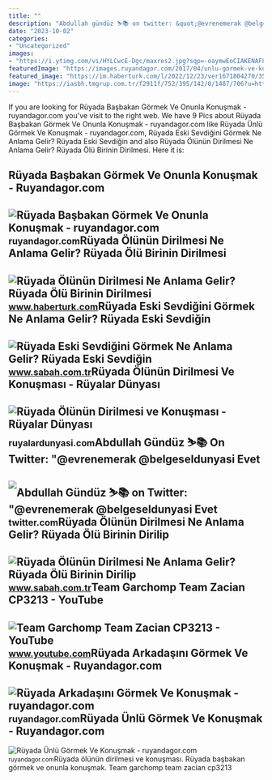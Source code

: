 ```yaml
---
title: ""
description: "Abdullah gündüz ⛷📚 on twitter: &quot;@evrenemerak @belgeseidunyasi evet"
date: "2023-10-02"
categories:
- "Uncategorized"
images:
- "https://i.ytimg.com/vi/HYLCwcE-Dgc/maxres2.jpg?sqp=-oaymwEoCIAKENAF8quKqQMcGADwAQH4AYwCgALgA4oCDAgAEAEYRSBHKGUwDw==&amp;rs=AOn4CLC_ulBvmvqa2cf2uT56Qfk3FCYaDA"
featuredImage: "https://images.ruyandagor.com/2017/04/unlu-gormek-ve-konusmak-1231.jpg"
featured_image: "https://im.haberturk.com/l/2022/12/23/ver1671804270/3550077/jpg/1920x1080"
image: "https://iasbh.tmgrup.com.tr/f2911f/752/395/142/0/1487/706?u=https://isbh.tmgrup.com.tr/sbh/2021/08/27/ruyada-eski-sevdigini-gormek-ne-anlama-gelir-ruyada-eski-sevdigin-kisiyi-gormek-ve-onunla-konusmak-anlami-nedir-1630045828452.jpg"
---
```


If you are looking for Rüyada Başbakan Görmek Ve Onunla Konuşmak - ruyandagor.com you've visit to the right web. We have 9 Pics about Rüyada Başbakan Görmek Ve Onunla Konuşmak - ruyandagor.com like Rüyada Ünlü Görmek Ve Konuşmak - ruyandagor.com, Rüyada Eski Sevdiğini Görmek Ne Anlama Gelir? Rüyada Eski Sevdiğin and also Rüyada Ölünün Dirilmesi Ne Anlama Gelir? Rüyada Ölü Birinin Dirilmesi. Here it is:

Rüyada Başbakan Görmek Ve Onunla Konuşmak - Ruyandagor.com
----------------------------------------------------------

 ![Rüyada Başbakan Görmek Ve Onunla Konuşmak - ruyandagor.com](https://images.ruyandagor.com/2017/05/basbakan-gormek-ve-onunla-konusmak-2234.jpg) <small>ruyandagor.com</small>Rüyada Ölünün Dirilmesi Ne Anlama Gelir? Rüyada Ölü Birinin Dirilmesi
---------------------------------------------------------------------

 ![Rüyada Ölünün Dirilmesi Ne Anlama Gelir? Rüyada Ölü Birinin Dirilmesi](https://im.haberturk.com/l/2022/12/23/ver1671804270/3550077/jpg/1920x1080) <small>www.haberturk.com</small>Rüyada Eski Sevdiğini Görmek Ne Anlama Gelir? Rüyada Eski Sevdiğin
------------------------------------------------------------------

 ![Rüyada Eski Sevdiğini Görmek Ne Anlama Gelir? Rüyada Eski Sevdiğin](https://iasbh.tmgrup.com.tr/f2911f/752/395/142/0/1487/706?u=https://isbh.tmgrup.com.tr/sbh/2021/08/27/ruyada-eski-sevdigini-gormek-ne-anlama-gelir-ruyada-eski-sevdigin-kisiyi-gormek-ve-onunla-konusmak-anlami-nedir-1630045828452.jpg) <small>www.sabah.com.tr</small>Rüyada Ölünün Dirilmesi Ve Konuşması - Rüyalar Dünyası
------------------------------------------------------

 ![Rüyada Ölünün Dirilmesi ve Konuşması - Rüyalar Dünyası](http://ruyalardunyasi.com/wp-content/uploads/2019/07/ruyada-olunun-dirilmesi-ve-konusmasi-1024x580.jpg) <small>ruyalardunyasi.com</small>Abdullah Gündüz ⛷📚 On Twitter: "@evrenemerak @belgeseIdunyasi Evet
------------------------------------------------------------------

 ![Abdullah Gündüz ⛷📚 on Twitter: "@evrenemerak @belgeseIdunyasi Evet](https://pbs.twimg.com/profile_images/1294523920608038913/qOuUdb4E_400x400.jpg) <small>twitter.com</small>Rüyada Ölünün Dirilmesi Ne Anlama Gelir? Rüyada Ölü Birinin Dirilip
-------------------------------------------------------------------

 ![Rüyada Ölünün Dirilmesi Ne Anlama Gelir? Rüyada Ölü Birinin Dirilip](https://iasbh.tmgrup.com.tr/28b7b1/752/395/0/101/724/481?u=https://isbh.tmgrup.com.tr/sbh/2021/08/31/ruyada-olunun-dirilmesi-ne-anlama-gelir-ruyada-olu-birinin-dirilip-konusmasi-ne-demek-1630407343720.jpg) <small>www.sabah.com.tr</small>Team Garchomp Team Zacian CP3213 - YouTube
------------------------------------------

 ![Team Garchomp Team Zacian CP3213 - YouTube](https://i.ytimg.com/vi/HYLCwcE-Dgc/maxres2.jpg?sqp=-oaymwEoCIAKENAF8quKqQMcGADwAQH4AYwCgALgA4oCDAgAEAEYRSBHKGUwDw==&rs=AOn4CLC_ulBvmvqa2cf2uT56Qfk3FCYaDA) <small>www.youtube.com</small>Rüyada Arkadaşını Görmek Ve Konuşmak - Ruyandagor.com
-----------------------------------------------------

 ![Rüyada Arkadaşını Görmek Ve Konuşmak - ruyandagor.com](https://images.ruyandagor.com/2017/04/arkadasini-gormek-ve-konusmak-2104.jpg) <small>ruyandagor.com</small>Rüyada Ünlü Görmek Ve Konuşmak - Ruyandagor.com
-----------------------------------------------

 ![Rüyada Ünlü Görmek Ve Konuşmak - ruyandagor.com](https://images.ruyandagor.com/2017/04/unlu-gormek-ve-konusmak-1231.jpg) <small>ruyandagor.com</small>Rüyada ölünün dirilmesi ve konuşması. Rüyada başbakan görmek ve onunla konuşmak. Team garchomp team zacian cp3213
